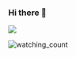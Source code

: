 ### Hi there 👋

![](https://media1.tenor.com/m/fF4sTbrZvnsAAAAd/bober-kurwa.gif)

<img src="https://komarev.com/ghpvc/?username=teddy-vltn&color=brightgreen" alt="watching_count" />

<!--
**teddy-vltn/teddy-vltn** is a ✨ _special_ ✨ repository because its `README.md` (this file) appears on your GitHub profile.

Here are some ideas to get you started:

- 🔭 I’m currently working on ...
- 🌱 I’m currently learning ...
- 👯 I’m looking to collaborate on ...
- 🤔 I’m looking for help with ...
- 💬 Ask me about ...
- 📫 How to reach me: ...
- 😄 Pronouns: ...
- ⚡ Fun fact: ...
-->

